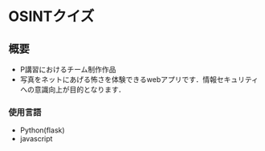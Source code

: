 # OSINTクイズ

## 概要
* P講習におけるチーム制作作品  
* 写真をネットにあげる怖さを体験できるwebアプリです．情報セキュリティへの意識向上が目的となります．  

### 使用言語
* Python(flask)
* javascript
